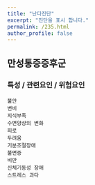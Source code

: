 ```yaml
---
title: "난다진단"
excerpt: "진단을 표시 합니다."
permalink: /235.html
author_profile: false
---
```

## 만성통증증후군



### 특성 / 관련요인 / 위험요인

>   

    불안
    변비
    지식부족
    수면양상의 변화
    피로
    두려움
    기분조절장애
    불면증
    비만
    신체기동성 장애
    스트레스 과다
